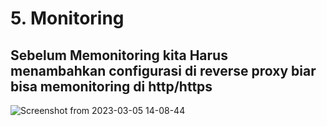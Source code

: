 # 5. Monitoring

## Sebelum Memonitoring kita Harus menambahkan configurasi di reverse proxy biar bisa memonitoring di http/https

![Screenshot from 2023-03-05 14-08-44](https://user-images.githubusercontent.com/111972023/222948247-b05ec4b7-3ca3-4164-a4c4-a6ff8339a083.png)
